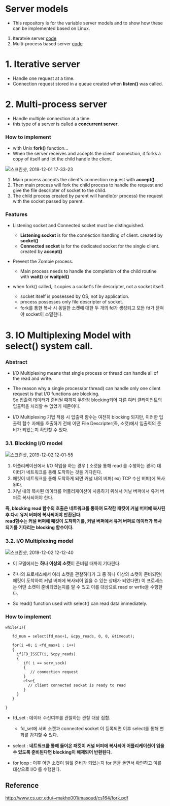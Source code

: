 # Server models   

 * This repository is for the variable server models and to show how these can be implemented based on Linux.  
 1. Iteratvie server  [code](/Iterative_server/Iteratvie_server.cpp)
 2. Multi-process based server [code](/Multi-process_server/Multi_process_server.cpp)  
 

# 1. Iterative server  

* Handle one request at a time.  
* Connection request stored in a queue created when **listen()** was called.  



# 2. Multi-process server  

 * Handle multiple connection at a time.  
 * this type of a server is called a **concurrent server**.  
 
 ### How to implement  
 * with Unix **fork()** function...
 * When the server receives and accepts the client' connection, it forks a copy of itself and let the child handle the client. 
 
 ![스크린샷, 2019-12-01 17-33-23](https://user-images.githubusercontent.com/34915108/69911577-bab40f80-1460-11ea-9b63-8b469d53db1a.png)
 


 1. Main process accepts the client's connection request with **accept()**.  
 2. Then  main process will fork the child process to handle the request and give the file descripter of socket to the child.  
 3. The child process created by parent will handle(or process) the request with the socket passed by parent.  
 
 
 ### Features  
 
 * Listening socket and Connected socket must be distinguished.  
    - **Listening socket** is for the connection handling of client.
      created by **socket()**  
    - **Connected socket** is for the dedicated socket for the single client. 
      created by **accept()**  
      
 * Prevent the Zombie process.  
    - Main process needs to handle the completion of the child routine with **wait()** or **waitpid()**  
 
 * when fork() called, it copies a socket's file descripter, not a socket itself.  
    - socket itself is possessed by OS, not by application.  
    - process possesses only file descripter of socket.  
    - fork를 통한 복사 시 동일한 소캣에 대한 두 개의 fd가 생성되고 모든 fd가 닫혀야 socket이 소멸한다.  
    
    
 

# 3. IO Multiplexing Model with select() system call.  

### Abstract  

 * I/O Multiplexing means that single process or thread can handle all of the read and write.  
 * The reason why a single process(or thread) can handle only one client request is that I/O functions are blocking.  
   So 입출력 데이터가 준비될 때까지 무한정 blocking되어 다른 여러 클라이언트의 입출력을 처리할 수 없었기 때문이다.  
   
  * I/O Multiplexing 기법 적용 시 입출력 함수는 여전히 blocking 되지만, 이러한 입출력 함수 자체를 호출하기 전에 어떤 File Descripter(즉, 소캣)에서 입출력의 준비가 되었는지 확인할 수 있다.  
 
 ### 3.1. Blocking I/O model  
  ![스크린샷, 2019-12-02 12-01-55](https://user-images.githubusercontent.com/34915108/69927510-93f6e700-14fb-11ea-877c-6d56e88b647a.png)
  
  
  1. 어플리케이션에서 I/O 작업을 하는 경우 ( 소캣을 통해 read 를 수행하는 경우) 데이터가 네트워크를 통해 도착하는 것을 기다린다.  
  2. 패킷이 네트워크를 통해 도착하게 되면 커널 내의 버퍼( ex) TCP 수신 버퍼)에 복사된다.  
  3. 커널 내의 복사된 데이터를 어플리케이션이 사용하기 위해서 커널 버퍼에서 유저 버퍼로 복사되어야 한다.  
  
  **즉, blocking read 함수의 호출은 네트워크를 통하여 도착한 패킷이 커널 버퍼에 복사된 후 다시 유저 버퍼에 복사되어야 반환된다.**   
  **read함수는 커널 버퍼에 패킷이 도착하기를, 커널 버퍼에서 유저 버퍼로 데이터가 복사되기를 기다리는 blocking 함수이다.**  
  
  
### 3.2. I/O Multiplexing model  
 ![스크린샷, 2019-12-02 12-12-40](https://user-images.githubusercontent.com/34915108/69927882-10d69080-14fd-11ea-839a-7964d98528bd.png)
 
 
 * 이 모델에서는 **하나 이상의 소캣**이 준비될 때까지 기다린다.  
 * 하나의 프로세스에서 여러 소캣을 관찰하다가 그 중 하나 이상의 소캣이 준비되면( 패킷이 도착하여 커널 버퍼에 복사되어 읽을 수 있는 상태가 되었다면)
이 프로세스는 어떤 소캣이 준비되었는지를 알 수 있고 이를 대상으로 read or wrtie을 수행한다.  

* So read() function used with select() can read data immediately.  


### How to implement  


    while(1){

       fd_num = select(fd_max+1, &cpy_reads, 0, 0, &timeout);

       for(i =0; i <fd_max+1 ; i++)
       {  
         if(FD_ISSET(i, &cpy_reads)
         {
            if( i == serv_sock)
            {
               // connection request
            }
            else{
              // client connected socket is ready to read
            }
         } 
       }

    }


* fd_set : 데이터 수신여부를 관찰하는 관찰 대상 집합.  
  - fd_set에 서버 소캣과 connected socket 이 등록되면 이후 select를 통해 변화를 감지할 수 있다.  
  
* select : **네트워크를 통해 들어온 패킷이 커널 버퍼에 복사되어 어플리케이션이 읽을 수 있도록 준비된다면 blocking이 해제되어 반환된다.**  

* for loop : 이후 어떤 소캣이 읽힐 준비가 되었는지 for 문을 돌면서 확인하고 이를 대상으로 I/O 를 수행한다.  


 












 
 
 













## Reference  

http://www.cs.ucr.edu/~makho001/masoud/cs164/fork.pdf
